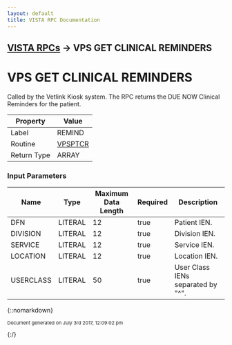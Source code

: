 ```yaml
---
layout: default
title: VISTA RPC Documentation
---
```


## [VISTA RPCs](TableOfContents) &#8594; VPS GET CLINICAL REMINDERS
# VPS GET CLINICAL REMINDERS

Called by the Vetlink Kiosk system. The RPC returns the DUE NOW Clinical Reminders for the patient.

Property | Value
--- | ---
Label | REMIND
Routine | [VPSPTCR](http://code.osehra.org/dox/Routine_VPSPTCR_source.html)
Return Type | ARRAY


### Input Parameters

Name | Type | Maximum Data Length | Required | Description
--- | --- | --- | --- | ---
DFN | LITERAL | 12 | true | Patient IEN.
DIVISION | LITERAL | 12 | true | Division IEN.
SERVICE | LITERAL | 12 | true | Service IEN.
LOCATION | LITERAL | 12 | true | Location IEN.
USERCLASS | LITERAL | 50 | true | User Class IENs separated by &quot;^&quot;.



{::nomarkdown} <br/><p style="font-size: 11px">Document generated on July 3rd 2017, 12:09:02 pm</p>{:/}
